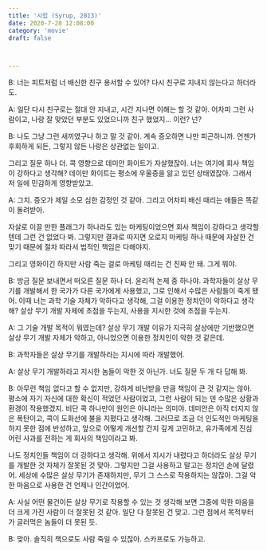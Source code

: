 ```yaml
---
title: '시럽 (Syrup, 2013)'
date: 2020-7-28 12:08:00
category: 'movie'
draft: false



---
```


B: 너는 피트처럼 너 배신한 친구 용서할 수 있어? 다시 친구로 지내지 않는다고 하더라도.

A: 일단 다시 친구로는 절대 안 지내고, 시간 지나면 이해는 할 것 같아. 어차피 그런 사람이고, 나랑 잘 맞았던 부분도 있었으니까 친구 했었지... 이런? 넌?

B: 나도 그냥 그런 새끼였구나 하고 말 것 같아. 계속 증오하면 나만 피곤하니까. 언젠가 후회하게 되든, 그렇지 않든 나랑은 상관없는 일이고.

그리고 질문 하나 더. 콕 영향으로 데미안 화이트가 자살했잖아. 너는 여기에 회사 책임이 강하다고 생각해? 데이만 화이트는 평소에 우울증을 앓고 있던 상태였잖아. 그래서 저 일에 민감하게 영향받았고.

A: 그치. 증오가 제일 소모 심한 감정인 것 같아. 그리고 어차피 배신 때리는 애들은 똑같이 돌려받아.

자살로 이끌 만한 플래그가 하나라도 있는 마케팅이었으면 회사 책임이 강하다고 생각할 텐데 그런 건 없었다 봐. 그렇지만 결과로 따지면 오로지 마케팅 하나 때문에 자살한 건 맞기 때문에 절차 따라서 법적인 책임은 다해야지.

그리고 영화이긴 하지만 사람 죽는 걸로 마케팅 때리는 건 진짜 안 돼. 그게 뭐야.

B: 방금 질문 보내면서 떠오른 질문 하나 더. 윤리적 논제 중 하나야. 과학자들이 살상 무기를 개발해서 한 국가가 다른 국가에게 사용했고, 그로 인해서 수많은 사람들이 죽게 됐어. 이때 너는 과학 기술 자체가 악하다고 생각해, 그걸 이용한 정치인이 악하다고 생각해? 살상 무기 개발 자체에 초점을 두는지, 사용을 지시한 것에 초점을 두는지.

A: 그 기술 개발 목적이 뭐였는데? 살상 무기 개발 이유가 지극히 살상에만 기반했으면 살상 무기 개발 자체가 악하고, 아니었으면 이용한 정치인이 악한 것 같은데.

B: 과학자들은 살상 무기를 개발하라는 지시에 따라 개발했어.

A: 살상 무기 개발하라고 지시한 놈들이 악한 것 아닌가. 너도 질문 두 개 다 답해 봐.

B: 아무런 책임 없다고 할 수 없지만, 강하게 비난받을 만큼 책임이 큰 것 같지는 않아. 평소에 자기 자신에 대한 확신이 적었던 사람이었고, 그런 사람이 되는 덴 수많은 상황과 환경이 작용했겠지. 비단 콕 하나만이 원인은 아니라는 의미야. 데미안은 아직 터지지 않은 폭탄이고, 콕이 도화선에 불을 지폈다고 생각해. 그러므로 조금 더 인도적인 마케팅을 하지 못한 점에 반성하고, 앞으로 어떻게 개선할 건지 깊게 고민하고, 유가족에게 진심 어린 사과를 전하는 게 회사의 책임이라고 봐.

나도 정치인들 책임이 더 강하다고 생각해. 위에서 지시가 내렸다고 하더라도 살상 무기를 개발한 것 자체가 잘못된 것 맞아. 그렇지만 그걸 사용하고 말고는 정치인 손에 달렸어. 세상에 수많은 살상 무기가 존재하지만, 무기 그 스스로 작용하지는 않잖아. 그걸 악한 마음으로 사용한 건 언제나 인간이었어.

A: 사실 어떤 물건이든 살상 무기로 작용할 수 있는 것 생각해 보면 그중에 악한 마음을 더 크게 가진 사람이 더 잘못된 것 같아. 일단 다 잘못된 건 맞고. 그런 점에서 목적부터가 글러먹은 놈들이 더 못된 듯.

B: 맞아. 솔직히 책으로도 사람 죽일 수 있잖아. 스카프로도 가능하고.